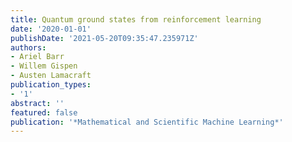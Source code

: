 ```yaml
---
title: Quantum ground states from reinforcement learning
date: '2020-01-01'
publishDate: '2021-05-20T09:35:47.235971Z'
authors:
- Ariel Barr
- Willem Gispen
- Austen Lamacraft
publication_types:
- '1'
abstract: ''
featured: false
publication: '*Mathematical and Scientific Machine Learning*'
---
```


